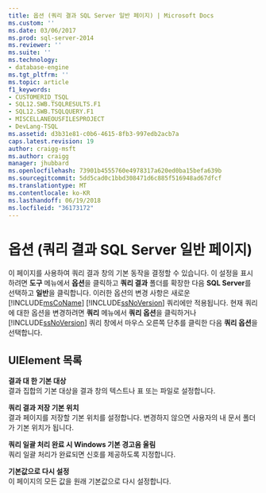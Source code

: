 ```yaml
---
title: 옵션 (쿼리 결과 SQL Server 일반 페이지) | Microsoft Docs
ms.custom: ''
ms.date: 03/06/2017
ms.prod: sql-server-2014
ms.reviewer: ''
ms.suite: ''
ms.technology:
- database-engine
ms.tgt_pltfrm: ''
ms.topic: article
f1_keywords:
- CUSTOMERID_TSQL
- SQL12.SWB.TSQLRESULTS.F1
- SQL12.SWB.TSQLQUERY.F1
- MISCELLANEOUSFILESPROJECT
- DevLang-TSQL
ms.assetid: d3b31e81-c0b6-4615-8fb3-997edb2acb7a
caps.latest.revision: 19
author: craigg-msft
ms.author: craigg
manager: jhubbard
ms.openlocfilehash: 73901b4555760e4978317a620ed0ba15befa639b
ms.sourcegitcommit: 5dd5cad0c1bbd308471d6c885f516948ad67dfcf
ms.translationtype: MT
ms.contentlocale: ko-KR
ms.lasthandoff: 06/19/2018
ms.locfileid: "36173172"
---
```

# <a name="options-query-results-sql-server-general-page"></a>옵션 (쿼리 결과 SQL Server 일반 페이지)
  이 페이지를 사용하여 쿼리 결과 창의 기본 동작을 결정할 수 있습니다. 이 설정을 표시하려면 **도구** 메뉴에서 **옵션**을 클릭하고 **쿼리 결과** 폴더를 확장한 다음 **SQL Server**를 선택하고 **일반**을 클릭합니다. 이러한 옵션의 변경 사항은 새로운 [!INCLUDE[msCoName](../includes/msconame-md.md)] [!INCLUDE[ssNoVersion](../includes/ssnoversion-md.md)] 쿼리에만 적용됩니다. 현재 쿼리에 대한 옵션을 변경하려면 **쿼리** 메뉴에서 **쿼리 옵션**을 클릭하거나 [!INCLUDE[ssNoVersion](../includes/ssnoversion-md.md)] 쿼리 창에서 마우스 오른쪽 단추를 클릭한 다음 **쿼리 옵션**을 선택합니다.  
  
## <a name="uielement-list"></a>UIElement 목록  
 **결과 대 한 기본 대상**  
 결과 집합의 기본 대상을 결과 창의 텍스트나 표 또는 파일로 설정합니다.  
  
 **쿼리 결과 저장 기본 위치**  
 결과 페이지를 저장할 기본 위치를 설정합니다. 변경하지 않으면 사용자의 내 문서 폴더가 기본 위치가 됩니다.  
  
 **쿼리 일괄 처리 완료 시 Windows 기본 경고음 울림**  
 쿼리 일괄 처리가 완료되면 신호를 제공하도록 지정합니다.  
  
 **기본값으로 다시 설정**  
 이 페이지의 모든 값을 원래 기본값으로 다시 설정합니다.  
  
  